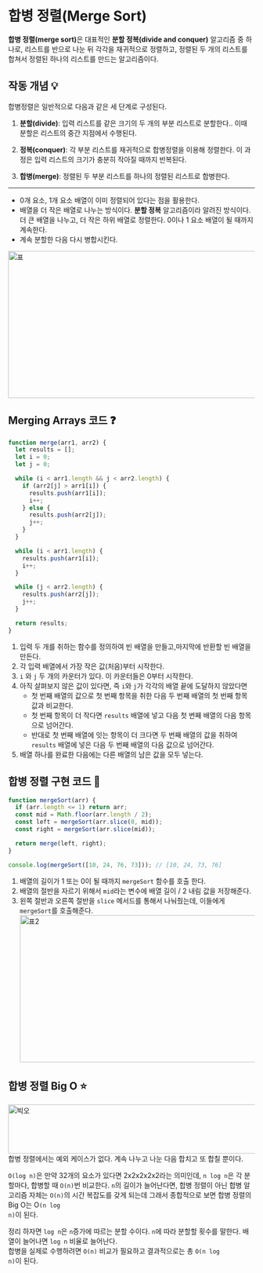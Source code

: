 # 합병 정렬(Merge Sort)

<strong>합병 정렬(merge sort)</strong>은 대표적인 <strong>분할 정복(divide and conquer)</strong> 알고리즘 중 하나로, 리스트를 반으로 나눈 뒤 각각을 재귀적으로 정렬하고, 정렬된 두 개의 리스트를 합쳐서 정렬된 하나의 리스트를 만드는 알고리즘이다.

## 작동 개념 💡

합병정렬은 일반적으로 다음과 같은 세 단계로 구성된다.

1. <strong>분할(divide)</strong>: 입력 리스트를 같은 크기의 두 개의 부분 리스트로 분할한다.. 이때 분할은 리스트의 중간 지점에서 수행된다.

2. <strong>정복(conquer)</strong>: 각 부분 리스트를 재귀적으로 합병정렬을 이용해 정렬한다. 이 과정은 입력 리스트의 크기가 충분히 작아질 때까지 반복된다.

3. <strong>합병(merge)</strong>: 정렬된 두 부분 리스트를 하나의 정렬된 리스트로 합병한다.

---

- 0개 요소, 1개 요소 배열이 이미 정렬되어 있다는 점을 활용한다.
- 배열을 더 작은 배열로 나누는 방식이다. <strong>분할 정복</strong> 알고리즘이라 알려진 방식이다. 더 큰 배열을 나누고, 더 작은 하위 배열로 정렬한다. 0이나 1 요소 배열이 될 때까지 계속한다.
- 계속 분할한 다음 다시 병합시킨다.

<img src="https://user-images.githubusercontent.com/64254228/220133878-8bda1492-7e2e-41b2-b0d5-fee16533d949.png" width="650px" height="300px" title="합병정렬 분할" alt="표"></img>

## Merging Arrays 코드 ❓

```javascript
function merge(arr1, arr2) {
  let results = [];
  let i = 0;
  let j = 0;

  while (i < arr1.length && j < arr2.length) {
    if (arr2[j] > arr1[i]) {
      results.push(arr1[i]);
      i++;
    } else {
      results.push(arr2[j]);
      j++;
    }
  }

  while (i < arr1.length) {
    results.push(arr1[i]);
    i++;
  }

  while (j < arr2.length) {
    results.push(arr2[j]);
    j++;
  }

  return results;
}
```

1. 입력 두 개를 취하는 함수를 정의하여 빈 배열을 만들고,마지막에 반환할 빈 배열을 만든다.
2. 각 입력 배열에서 가장 작은 값(처음)부터 시작한다.
3. <code>i</code> 와 <code>j</code> 두 개의 카운터가 있다. 이 카운터들은 0부터 시작한다.
4. 아직 살펴보지 않은 값이 있다면, 즉 <code>i</code>와 <code>j</code>가 각각의 배열 끝에 도달하지 않았다면
   - 첫 번째 배열의 값으로 첫 번째 항목을 취한 다음 두 번째 배열의 첫 번째 항목 값과 비교한다.
   - 첫 번째 항목이 더 작다면 <code>results</code> 배열에 넣고 다음 첫 번째 배열의 다음 항목으로 넘어간다.
   - 반대로 첫 번째 배열에 잇는 항목이 더 크다면 두 번째 배열의 값을 취하여 <code>results</code> 배열에 넣은 다음 두 번째 배열의 다음 값으로 넘어간다.
5. 배열 하나를 완료한 다음에는 다른 배열의 남은 값을 모두 넣는다.

## 합병 정렬 구현 코드 👀

```javascript
function mergeSort(arr) {
  if (arr.length <= 1) return arr;
  const mid = Math.floor(arr.length / 2);
  const left = mergeSort(arr.slice(0, mid));
  const right = mergeSort(arr.slice(mid));

  return merge(left, right);
}

console.log(mergeSort([10, 24, 76, 73])); // [10, 24, 73, 76]
```

1. 배열의 길이가 1 또는 0이 될 때까지 <code>mergeSort</code> 함수를 호출 한다.
2. 배열의 절반을 자르기 위해서 <code>mid</code>라는 변수에 배열 길이 / 2 내림 값을 저장해준다.
3. 왼쪽 절반과 오른쪽 절반을 <code>slice</code> 메서드를 통해서 나눠줬는데, 이들에게 <code>mergeSort</code>를 호출해준다.
   <img src="https://user-images.githubusercontent.com/64254228/220137211-d94c8899-fc0a-4f33-b387-74a504ad0e5f.png" width="650px" height="300px" title="합병정렬 분할" alt="표2"></img>

## 합병 정렬 Big O ⭐

<img src="https://user-images.githubusercontent.com/64254228/220137606-2445e0db-0a48-4a18-a9b1-8ef1a97cde99.png" width="650px" height="100px" title="합병정렬빅오" alt="빅오"></img></br>
합병 정렬에서는 예외 케이스가 없다. 계속 나누고 나눈 다음 합치고 또 합칠 뿐이다.

<code>O(log n)</code>은 만약 32개의 요소가 있다면 2x2x2x2x2라는 의미인데, <code>n log n</code>은 각 분할마다, 합병할 때 <code>O(n)</code>번 비교한다. <code>n</code>의 길이가 늘어난다면, 합병 정렬이 아닌 합병 알고리즘 자체는 <code>O(n)</code>의 시간 복잡도를 갖게 되는데 그래서 종합적으로 보면 합병 정렬의 Big O는 O<code>(n log n)</code>이 된다.

정리 하자면 <code>log n</code>은 <code>n</code>증가에 따르는 분할 수이다. <code>n</code>에 따라 분할할 횟수를 말한다. 배열이 늘어나면 <code>log n</code> 비율로 늘어난다.
</br>합병을 실제로 수행하려면 <code>O(n)</code> 비교가 필요하고 결과적으로는 총 <code>O(n log n)</code>이 된다.
